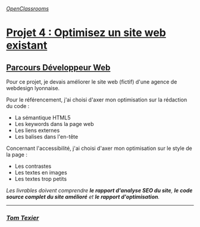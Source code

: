 [*OpenClassrooms*](https://openclassrooms.com)

# [Projet 4 : Optimisez un site web existant](https://openclassrooms.com/fr/paths/185-developpeur-web#path-tabs)

## [Parcours Développeur Web](https://openclassrooms.com/fr/paths/185-developpeur-web)

Pour ce projet, je devais améliorer le site web (fictif) d'une agence de webdesign lyonnaise.

Pour le référencement, j'ai choisi d'axer mon optimisation sur la rédaction du code : 

- La sémantique HTML5
- Les keywords dans la page web
- Les liens externes
- Les balises dans l'en-tête

Concernant l'accessibilité, j'ai choisi d'axer mon optimisation sur le style de la page : 

- Les contrastes
- Les textes en images
- Les textes trop petits

*Les livrables doivent comprendre **le rapport d'analyse SEO du site**, **le code source complet du site amélioré** et **le rapport d'optimisation**.*

-----

### [*Tom Texier*](https://github.com/tom-texier)